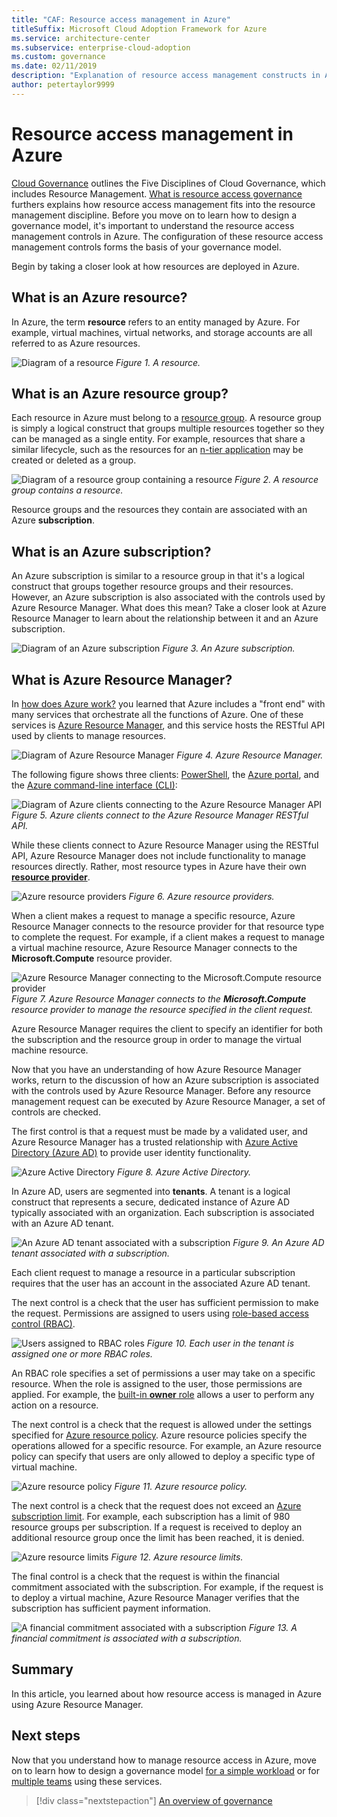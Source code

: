 ```yaml
---
title: "CAF: Resource access management in Azure"
titleSuffix: Microsoft Cloud Adoption Framework for Azure
ms.service: architecture-center
ms.subservice: enterprise-cloud-adoption
ms.custom: governance
ms.date: 02/11/2019
description: "Explanation of resource access management constructs in Azure: Azure Resource Manager, subscriptions, resource groups, and resources"
author: petertaylor9999
---
```


# Resource access management in Azure

[Cloud Governance](../index.md) outlines the Five Disciplines of Cloud Governance, which includes Resource Management.  [What is resource access governance](index.md) furthers explains how resource access management fits into the resource management discipline. Before you move on to learn how to design a governance model, it's important to understand the resource access management controls in Azure. The configuration of these resource access management controls forms the basis of your governance model.

Begin by taking a closer look at how resources are deployed in Azure.

<!-- markdownlint-disable MD026 -->

## What is an Azure resource?

In Azure, the term **resource** refers to an entity managed by Azure. For example, virtual machines, virtual networks, and storage accounts are all referred to as Azure resources.

![Diagram of a resource](../../_images/governance-1-9.png)
*Figure 1. A resource.*

## What is an Azure resource group?

Each resource in Azure must belong to a [resource group](/azure/azure-resource-manager/resource-group-overview#resource-groups). A resource group is simply a logical construct that groups multiple resources together so they can be managed as a single entity. For example, resources that share a similar lifecycle, such as the resources for an [n-tier application](/azure/architecture/guide/architecture-styles/n-tier) may be created or deleted as a group.

![Diagram of a resource group containing a resource](../../_images/governance-1-10.png)
*Figure 2. A resource group contains a resource.*

Resource groups and the resources they contain are associated with an Azure **subscription**.

## What is an Azure subscription?

An Azure subscription is similar to a resource group in that it's a logical construct that groups together resource groups and their resources. However, an Azure subscription is also associated with the controls used by Azure Resource Manager. What does this mean? Take a closer look at Azure Resource Manager to learn about the relationship between it and an Azure subscription.

![Diagram of an Azure subscription](../../_images/governance-1-11.png)
*Figure 3. An Azure subscription.*

## What is Azure Resource Manager?

In [how does Azure work?](../../getting-started/what-is-azure.md) you learned that Azure includes a "front end" with many services that orchestrate all the functions of Azure. One of these services is [Azure Resource Manager](/azure/azure-resource-manager/), and this service hosts the RESTful API used by clients to manage resources.

![Diagram of Azure Resource Manager](../../_images/governance-1-12.png)
*Figure 4. Azure Resource Manager.*

The following figure shows three clients: [PowerShell](/powershell/azure/overview), the [Azure portal](https://portal.azure.com), and the [Azure command-line interface (CLI)](/cli/azure):

![Diagram of Azure clients connecting to the Azure Resource Manager API](../../_images/governance-1-13.png)
*Figure 5. Azure clients connect to the Azure Resource Manager RESTful API.*

While these clients connect to Azure Resource Manager using the RESTful API, Azure Resource Manager does not include functionality to manage resources directly. Rather, most resource types in Azure have their own [**resource provider**](/azure/azure-resource-manager/resource-group-overview#terminology).

![Azure resource providers](../../_images/governance-1-14.png)
*Figure 6. Azure resource providers.*

When a client makes a request to manage a specific resource, Azure Resource Manager connects to the resource provider for that resource type to complete the request. For example, if a client makes a request to manage a virtual machine resource, Azure Resource Manager connects to the **Microsoft.Compute** resource provider.

![Azure Resource Manager connecting to the Microsoft.Compute resource provider](../../_images/governance-1-15.png)
*Figure 7. Azure Resource Manager connects to the **Microsoft.Compute** resource provider to manage the resource specified in the client request.*

Azure Resource Manager requires the client to specify an identifier for both the subscription and the resource group in order to manage the virtual machine resource.

Now that you have an understanding of how Azure Resource Manager works, return to the discussion of how an Azure subscription is associated with the controls used by Azure Resource Manager. Before any resource management request can be executed by Azure Resource Manager, a set of controls are checked.

The first control is that a request must be made by a validated user, and Azure Resource Manager has a trusted relationship with [Azure Active Directory (Azure AD)](/azure/active-directory/) to provide user identity functionality.

![Azure Active Directory](../../_images/governance-1-16.png)
*Figure 8. Azure Active Directory.*

In Azure AD, users are segmented into **tenants**. A tenant is a logical construct that represents a secure, dedicated instance of Azure AD typically associated with an organization. Each subscription is associated with an Azure AD tenant.

![An Azure AD tenant associated with a subscription](../../_images/governance-1-17.png)
*Figure 9. An Azure AD tenant associated with a subscription.*

Each client request to manage a resource in a particular subscription requires that the user has an account in the associated Azure AD tenant.

The next control is a check that the user has sufficient permission to make the request. Permissions are assigned to users using [role-based access control (RBAC)](/azure/role-based-access-control/).

![Users assigned to RBAC roles](../../_images/governance-1-18.png)
*Figure 10. Each user in the tenant is assigned one or more RBAC roles.*

An RBAC role specifies a set of permissions a user may take on a specific resource. When the role is assigned to the user, those permissions are applied. For example, the [built-in **owner** role](/azure/role-based-access-control/built-in-roles#owner) allows a user to perform any action on a resource.

The next control is a check that the request is allowed under the settings specified for [Azure resource policy](/azure/governance/policy/). Azure resource policies specify the operations allowed for a specific resource. For example, an Azure resource policy can specify that users are only allowed to deploy a specific type of virtual machine.

![Azure resource policy](../../_images/governance-1-19.png)
*Figure 11. Azure resource policy.*

The next control is a check that the request does not exceed an [Azure subscription limit](/azure/azure-subscription-service-limits). For example, each subscription has a limit of 980 resource groups per subscription. If a request is received to deploy an additional resource group once the limit has been reached, it is denied.

![Azure resource limits](../../_images/governance-1-20.png)
*Figure 12. Azure resource limits.*

The final control is a check that the request is within the financial commitment associated with the subscription. For example, if the request is to deploy a virtual machine, Azure Resource Manager verifies that the subscription has sufficient payment information.

![A financial commitment associated with a subscription](../../_images/governance-1-21.png)
*Figure 13. A financial commitment is associated with a subscription.*

## Summary

In this article, you learned about how resource access is managed in Azure using Azure Resource Manager.

## Next steps

Now that you understand how to manage resource access in Azure, move on to learn how to design a governance model [for a simple workload](governance-simple-workload.md) or for [multiple teams](governance-multiple-teams.md) using these services.

> [!div class="nextstepaction"]
> [An overview of governance](../index.md)
